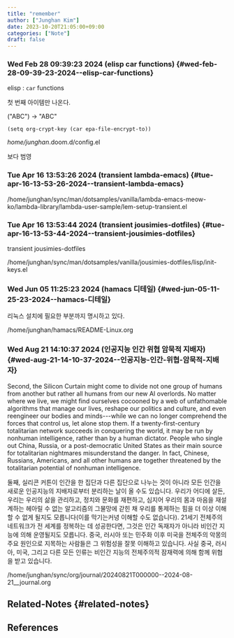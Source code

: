 ```yaml
---
title: "remember"
author: ["Junghan Kim"]
date: 2023-10-20T21:05:00+09:00
categories: ["Note"]
draft: false
---
```


### Wed Feb 28 09:39:23 2024 (elisp car functions) {#wed-feb-28-09-39-23-2024--elisp-car-functions}

elisp : `car` functions

첫 번째 아이템만 나온다.

("ABC") -&gt; "ABC"

```elisp
(setq org-crypt-key (car epa-file-encrypt-to))
```

_home/junghan_.doom.d/config.el

보다 범영


### Tue Apr 16 13:53:26 2024 (transient lambda-emacs) {#tue-apr-16-13-53-26-2024--transient-lambda-emacs}

/home/junghan/sync/man/dotsamples/vanilla/lambda-emacs-meow-ko/lambda-library/lambda-user-sample/lem-setup-transient.el


### Tue Apr 16 13:53:44 2024 (transient jousimies-dotfiles) {#tue-apr-16-13-53-44-2024--transient-jousimies-dotfiles}

transient jousimies-dotfiles

/home/junghan/sync/man/dotsamples/vanilla/jousimies-dotfiles/lisp/init-keys.el


### Wed Jun 05 11:25:23 2024 (hamacs 디테일) {#wed-jun-05-11-25-23-2024--hamacs-디테일}

리눅스 설치에 필요한 부분까지 명시하고 있다.

/home/junghan/hamacs/README-Linux.org


### Wed Aug 21 14:10:37 2024 (인공지능 인간 위협 암묵적 지배자) {#wed-aug-21-14-10-37-2024--인공지능-인간-위협-암묵적-지배자}

Second, the Silicon Curtain might come to divide not one group of humans from another but rather all humans from our new AI overlords. No matter where we live, we might find ourselves cocooned by a web of unfathomable algorithms that manage our lives, reshape our politics and culture, and even reengineer our bodies and minds---while we can no longer comprehend the forces that control us, let alone stop them. If a twenty-first-century totalitarian network succeeds in conquering the world, it may be run by nonhuman intelligence, rather than by a human dictator. People who single out China, Russia, or a post-democratic United States as their main source for totalitarian nightmares misunderstand the danger. In fact, Chinese, Russians, Americans, and all other humans are together threatened by the totalitarian potential of nonhuman intelligence.

둘째, 실리콘 커튼이 인간을 한 집단과 다른 집단으로 나누는 것이 아니라 모든 인간을 새로운 인공지능의 지배자로부터 분리하는 날이 올 수도 있습니다. 우리가 어디에 살든, 우리는 우리의 삶을 관리하고, 정치와 문화를 재편하고, 심지어 우리의 몸과 마음을 재설계하는 헤아릴 수 없는 알고리즘의 그물망에 갇힌 채 우리를 통제하는 힘을 더 이상 이해할 수 없게 될지도 모릅니다(이를 막기는커녕 이해할 수도 없습니다). 21세기 전체주의 네트워크가 전 세계를 정복하는 데 성공한다면, 그것은 인간 독재자가 아니라 비인간 지능에 의해 운영될지도 모릅니다. 중국, 러시아 또는 민주화 이후 미국을 전체주의 악몽의 주요 원인으로 지목하는 사람들은 그 위험성을 잘못 이해하고 있습니다. 사실 중국, 러시아, 미국, 그리고 다른 모든 인류는 비인간 지능의 전체주의적 잠재력에 의해 함께 위협을 받고 있습니다.

/home/junghan/sync/org/journal/20240821T000000--2024-08-21\__journal.org


## Related-Notes {#related-notes}

## References

<style>.csl-entry{text-indent: -1.5em; margin-left: 1.5em;}</style><div class="csl-bib-body">
</div>
